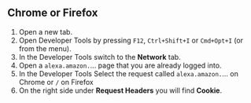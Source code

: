 ## Chrome or Firefox

1. Open a new tab.
2. Open Developer Tools by pressing `F12`, `Ctrl+Shift+I` or `Cmd+Opt+I` (or from the menu).
3. In the Developer Tools switch to the **Network** tab.
4. Open a `alexa.amazon.`... page that you are already logged into.
5. In the Developer Tools Select the request called `alexa.amazon.`... on Chrome or `/` on Firefox
6. On the right side under **Request Headers** you will find **Cookie**.
